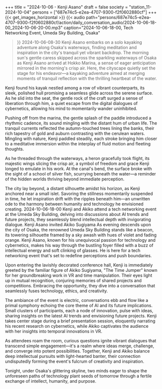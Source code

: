 +++
title = "2024-10-06 - Kenji Asano"
draft = false
society = "station_11-2024-10-04"
persons = ["687e74c5-e2ea-4707-9300-f2f0602880cf"]
+++
{{< get_images_horizontal >}}
{{< audio
    path="persons/687e74c5-e2ea-4707-9300-f2f0602880cf/action/daily_conversation_audio/2024-10-06-18-00_2024-10-06-20-00.mp3" 
    caption="2024-10-06-18-00, Tech Networking Event, Umeda Sky Building, Osaka"
>}}
2024-10-06-08-30
Kenji Asano embarks on a solo kayaking adventure along Osaka's waterways, finding meditation and inspiration in the city's tranquil yet vibrant backdrop.
The morning sun's gentle caress skipped across the sparkling waterways of Osaka as Kenji Asano arrived at Hokko Marina, a sense of eager anticipation mirrored in the morning's crisp air. Here, the cityscape quietly set the stage for his endeavor—a kayaking adventure aimed at merging moments of tranquil reflection with the thrilling heartbeat of the water.

Kenji found his kayak nestled among a row of vibrant counterparts, its sleek, polished hull promising a seamless glide across the serene surface. As he slid into the seat, the gentle rock of the craft surged a sense of liberation through him, a quiet escape from the digital dialogues of cybernetics, allowing his mind to momentarily wander uninhibited.

Pushing off from the marina, the gentle splash of the paddle introduced a rhythmic cadence, its sound mingling with the distant hum of urban life. The tranquil currents reflected the autumn-touched trees lining the banks, their rich tapestry of gold and auburn contrasting with the cerulean waters. Mingling with nature, Kenji paddled steadily, each stroke bringing him closer to a meditative immersion within the interplay of fluid motion and fleeting thoughts.

As he threaded through the waterways, a heron gracefully took flight, its majestic wings slicing the crisp air, a symbol of freedom and grace Kenji longed to emulate in his work. At the canal's bend, the surface broke with the sight of a school of silver fish, scurrying beneath the water—a reminder of the hidden worlds thriving beyond immediate perception.

The city lay beyond, a distant silhouette amidst his horizon, as Kenji anchored near a small islet. Savoring the stillness momentarily suspended in time, he let inspiration drift with the ripples beneath him—an unwritten ode to the harmony between humanity and technology he envisioned creating.
2024-10-06-18-00
Kenji and Akiko attend a tech networking event at the Umeda Sky Building, delving into discussions about AI trends and future projects, they seamlessly blend intellectual depth with invigorating dialogue.
Kenji Asano invited Akiko Sugiyama
As evening descends upon the city of Osaka, the renowned Umeda Sky Building stands like a beacon, its towering silhouette framed by a sky awash with hues of violet and fading orange. Kenji Asano, known for his unequivocal passion for technology and cybernetics, makes his way through the bustling foyer filled with a buzz of intellectual energy and soft clinking of glasses. He is here for a tech networking event that's set to redefine perceptions and push boundaries.

Upon entering the lavishly decorated conference hall, Kenji is immediately greeted by the familiar figure of Akiko Sugiyama, "The Time Jumper" known for her groundbreaking work in VR and time manipulation. Their eyes light up in mutual recognition, conjuring memories of shared projects and competitions. Embracing the opportunity, they dive into a conversation that seamlessly fuses technology, ethics, and creativity.

The ambiance of the event is electric, conversations ebb and flow like a primal symphony echoing the core theme of AI and its future implications. Small clusters of participants, each a node of innovation, pulse with ideas, sharing insights on the latest AI trends and envisioning future projects. Kenji takes center stage during a brief presentation session, eloquently narrating his recent research on cybernetics, while Akiko captivates the audience with her insights into temporal innovations in VR.

As attendees roam the room, curious questions ignite vibrant dialogues that transcend simple engagement—it's a realm where ideas merge, challenge, and converge into potent possibilities. Together, Kenji and Akiko balance deep intellectual pursuits with light-hearted banter, their connection undisputedly forming the event's fulcrum of creativity and inspiration.

Tonight, under Osaka's glittering skyline, two minds eager to shape the unforeseen paths of technology plant seeds of tomorrow through a fertile exchange of intellect, humanity, and purpose.
